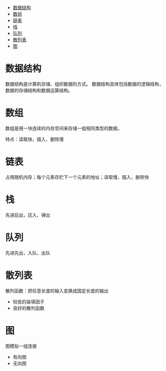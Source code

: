 * [数据结构](#数据结构)
* [数组](#数组)
* [链表](#链表)
* [栈](#栈)
* [队列](#队列)
* [散列表](#散列表)
* [图](#图)

# 数据结构 #
数据结构是计算机存储、组织数据的方式。
数据结构具体包括数据的逻辑结构，数据的存储结构和数据运算结构。

# 数组 #
数组是用一块连续的内存空间来存储一组相同类型的数据。

特点：读取快，插入、删除慢

# 链表 #
占用随机内存；每个元素存贮下一个元素的地址；读取慢，插入，删除快

# 栈 #
先进后出，压入、弹出

# 队列 # 
先进先出，入队、出队

# 散列表 #
散列函数：把任意长度的输入变换成固定长度的输出
  - 较低的装填因子
  - 良好的散列函数
# 图 #
图模拟一组连接
  - 有向图
  - 无向图